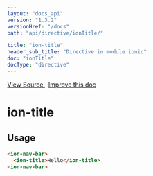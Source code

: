 ```yaml
---
layout: "docs_api"
version: "1.3.2"
versionHref: "/docs"
path: "api/directive/ionTitle/"

title: "ion-title"
header_sub_title: "Directive in module ionic"
doc: "ionTitle"
docType: "directive"
---
```


<div class="improve-docs">
<a href='https://github.com/driftyco/ionic-v1/blob/master/js/angular/directive/title.js#L1'>
View Source
</a>
&nbsp;
<a href='https://github.com/driftyco/ionic-v1/edit/master/js/angular/directive/title.js#L1'>
Improve this doc
</a>
</div>




<h1 class="api-title">

ion-title



</h1>















<h2 id="usage">Usage</h2>

```html
<ion-nav-bar>
  <ion-title>Hello</ion-title>
<ion-nav-bar>
```









